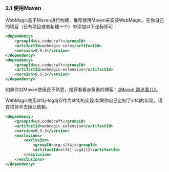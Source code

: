 ### 2.1 使用Maven

WebMagic基于Maven进行构建，推荐使用Maven来安装WebMagic。在你自己的项目（已有项目或者新建一个）中添加以下坐标即可：

```xml
<dependency>
    <groupId>us.codecraft</groupId>
    <artifactId>webmagic-core</artifactId>
    <version>0.5.3</version>
</dependency>
<dependency>
    <groupId>us.codecraft</groupId>
    <artifactId>webmagic-extension</artifactId>
    <version>0.5.3</version>
</dependency>
```

如果你对Maven使用还不熟悉，推荐看看@黄勇的博客：[《Maven 那点事儿》](http://my.oschina.net/huangyong/blog/194583)。

WebMagic使用slf4j-log4j12作为slf4j的实现.如果你自己定制了slf4j的实现，请在项目中去掉此依赖。

```xml
<dependency>
    <groupId>us.codecraft</groupId>
    <artifactId>webmagic-extension</artifactId>
    <version>0.5.3</version>
    <exclusions>
        <exclusion>
            <groupId>org.slf4j</groupId>
            <artifactId>slf4j-log4j12</artifactId>
        </exclusion>
    </exclusions>
</dependency>
```

